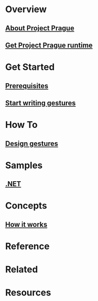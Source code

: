 # Overview
## [About Project Prague](overview-about-project-prague.md)
## [Get Project Prague runtime](overview-get-project-prague-runtime.md)
# Get Started
## [Prerequisites](get-started-prerequisites.md)
## [Start writing gestures](get-started-writing-gestures.md)
# How To
## [Design gestures](how-to-design-gesturs.md)
# Samples
## [.NET](samples-repository.md)
# Concepts
## [How it works](concepts-how-gestures-work.md)
# Reference
<!--## [.NET](/dotnet/api/?view=botbuilder-3.8)-->
# Related
# Resources
